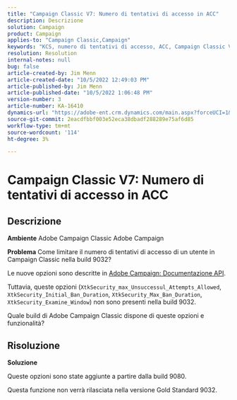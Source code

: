 ```yaml
---
title: "Campaign Classic V7: Numero di tentativi di accesso in ACC"
description: Descrizione
solution: Campaign
product: Campaign
applies-to: "Campaign Classic,Campaign"
keywords: "KCS, numero di tentativi di accesso, ACC, Campaign Classic V7, FAQ, Adobe Campaign Classic, Adobe Campaign"
resolution: Resolution
internal-notes: null
bug: false
article-created-by: Jim Menn
article-created-date: "10/5/2022 12:49:03 PM"
article-published-by: Jim Menn
article-published-date: "10/5/2022 1:06:48 PM"
version-number: 3
article-number: KA-16410
dynamics-url: "https://adobe-ent.crm.dynamics.com/main.aspx?forceUCI=1&pagetype=entityrecord&etn=knowledgearticle&id=ee011d13-ac44-ed11-bba1-000d3a3064b8"
source-git-commit: 2eacdfbbf003e52eca38dbadf288289e75af6d85
workflow-type: tm+mt
source-wordcount: '114'
ht-degree: 3%

---
```


# Campaign Classic V7: Numero di tentativi di accesso in ACC

## Descrizione


<b>Ambiente</b>
Adobe Campaign Classic Adobe Campaign

<b>Problema</b>
Come limitare il numero di tentativi di accesso di un utente in Campaign Classic nella build 9032?

Le nuove opzioni sono descritte in [Adobe Campaign: Documentazione API](https://experienceleague.adobe.com/developer/campaign-api/api/sm-session-Logon.html).

Tuttavia, queste opzioni (`XtkSecurity_max_Unsuccessul_Attempts_Allowed`, `XtkSecurity_Initial_Ban_Duration`, `XtkSecurity_Max_Ban_Duration`, `XtkSecurity_Examine_Window`) non sono presenti nella build 9032.

Quale build di Adobe Campaign Classic dispone di queste opzioni e funzionalità?


## Risoluzione


<b>Soluzione</b>

Queste opzioni sono state aggiunte a partire dalla build 9080.

Questa funzione non verrà rilasciata nella versione Gold Standard 9032.

